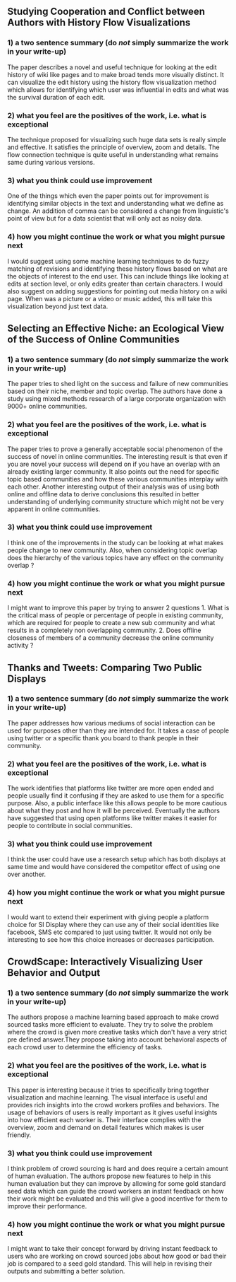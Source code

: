 ## Studying Cooperation and Conflict between Authors with History Flow Visualizations
### 1) a two sentence summary (do *not* simply summarize the work in your write-up)
The paper describes a novel and useful technique for looking at the edit history of wiki like pages and to make broad tends more visually distinct.  It can visualize the edit history using the history flow visualization method which allows for identifying which user was influential in edits and what was the survival duration of each edit. 

### 2) what you feel are the positives of the work, i.e. what is exceptional
The technique proposed for visualizing such huge data sets is really simple and effective. It satisfies the principle of overview, zoom and details. The flow connection technique is quite useful in understanding what remains same during various versions.    

### 3) what you think could use improvement
One of the things which even the paper points out for improvement is identifying similar objects in the text and understanding what we define as change. An addition of comma can be considered a change from linguistic's point of view but for a data scientist that will only act as noisy data.    

### 4) how you might continue the work or what you might pursue next
I would suggest using some machine learning techniques to do fuzzy matching of revisions and identifying these history flows based on what are the objects of interest to the end user. This can include things like looking at edits at section level, or only edits greater than certain characters. I would also suggest on adding suggestions for pointing out media history on a wiki page. When was a picture or a video or music added, this will take this visualization beyond just text data.

## Selecting an Effective Niche: an Ecological View of the Success of Online Communities

### 1) a two sentence summary (do *not* simply summarize the work in your write-up)
The paper tries to shed light on the success and failure of new communities based on their niche, member and topic overlap. The authors have done a study using mixed methods research of a large corporate organization with 9000+ online communities. 

### 2) what you feel are the positives of the work, i.e. what is exceptional
The paper tries to prove a generally acceptable social phenomenon of the success of novel in online communities. The interesting result is that even if you are novel your success will depend on if you have an overlap with an already existing larger community. It also points out the need for specific topic based communities and how these various communities interplay with each other. Another interesting output of their analysis was of using both online and offline data to derive conclusions this resulted in better understanding of underlying community structure which might not be very apparent in online communities.

### 3) what you think could use improvement
I think one of the improvements in the study can be looking at what makes people change to new community. Also, when considering topic overlap does the hierarchy of the various topics have any effect on the community overlap ?

### 4) how you might continue the work or what you might pursue next
I might want to improve this paper by trying to answer 2 questions 1. What is the critical mass of people or percentage of people in existing community, which are required for people to create a new sub community and what results in a completely non overlapping community. 2. Does offline closeness of members of a community decrease the online community activity ?

## Thanks and Tweets: Comparing Two Public Displays
### 1) a two sentence summary (do *not* simply summarize the work in your write-up)
The paper addresses how various mediums of social interaction can be used for purposes other than they are intended for. It takes a case of people using twitter or a specific thank you board to thank people in their community.    

### 2) what you feel are the positives of the work, i.e. what is exceptional
The work identifies that platforms like twitter are more open ended and people usually find it confusing if they are asked to use them for a specific purpose. Also, a public interface like this allows people to be more cautious about what they post and how it will be perceived. Eventually the authors have suggested that using open platforms like twitter makes it easier for people to contribute in social communities.   

### 3) what you think could use improvement
I think the user could have use a research setup which has both displays at same time and would have considered the competitor effect of using one over another. 

### 4) how you might continue the work or what you might pursue next
I would want to extend their experiment with giving people a platform choice for SI Display where they can use any of their social identities like facebook, SMS etc compared to just using twitter. It would not only be interesting to see how this choice increases or decreases participation.

## CrowdScape: Interactively Visualizing User Behavior and Output
### 1) a two sentence summary (do *not* simply summarize the work in your write-up)
The authors propose a machine learning based approach to make crowd sourced tasks more efficient to evaluate. They try to solve the problem where the crowd is given more creative tasks which don't have a very strict pre defined answer.They propose taking into account behavioral aspects of each crowd user to determine the efficiency of tasks.

### 2) what you feel are the positives of the work, i.e. what is exceptional
This paper is interesting because it tries to specifically bring together visualization and machine learning. The visual interface is useful and provides rich insights into the crowd workers profiles and behaviors. The usage of behaviors of users is really important as it gives useful insights into how efficient each worker is. Their interface complies with the overview, zoom and demand on detail features which makes is user friendly.

### 3) what you think could use improvement
I think problem of crowd sourcing is  hard and does require a certain amount of human evaluation. The authors propose new features to help in this human evaluation but they can improve by allowing for some gold standard seed data which can guide the crowd workers an instant feedback on how their work might be evaluated and this will give a good incentive for them to improve their performance.

### 4) how you might continue the work or what you might pursue next
I might want to take their concept forward by driving instant feedback to users who are working on crowd sourced jobs about how good or bad their job is compared to a seed gold standard. This will help in revising their outputs and submitting a better solution. 
